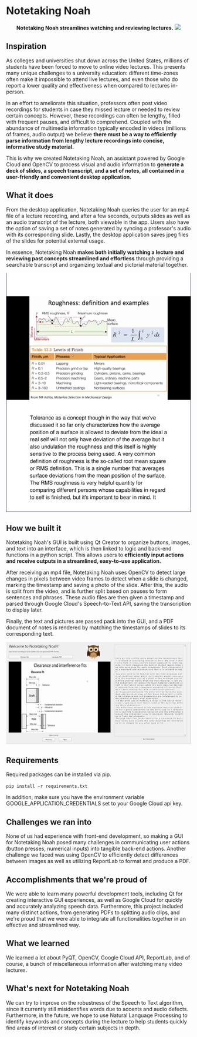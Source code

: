 # Notetaking Noah
<p align="center">  
  <b>Notetaking Noah streamlines watching and reviewing lectures.</b>

  <img src="https://raw.githubusercontent.com/codyswang/notetaking-noah/master/owl.png">
</p>

## Inspiration
As colleges and universities shut down across the United States, millions of students have been forced to move to online video lectures. This presents many unique challenges to a university education: different time-zones often make it impossible to attend live lectures, and even those who do report a lower quality and effectiveness when compared to lectures in-person. 

In an effort to ameliorate this situation, professors often post video recordings for students in case they missed lecture or needed to review certain concepts. However, these recordings can often be lengthy, filled with frequent pauses, and difficult to comprehend. Coupled with the abundance of multimedia information typically encoded in videos (millions of frames, audio output) we believe **there must be a way to efficiently parse information from lengthy lecture recordings into concise, informative study material.**

This is why we created Notetaking Noah, an assistant powered by Google Cloud and OpenCV to process visual and audio information to **generate a deck of slides, a speech transcript, and a set of notes, all contained in a user-friendly and convenient desktop application.**

## What it does
From the desktop application, Notetaking Noah queries the user for an mp4 file of a lecture recording, and after a few seconds, outputs slides as well as an audio transcript of the lecture, both viewable in the app. Users also have the option of saving a set of notes generated by syncing a professor's audio with its corresponding slide. Lastly, the desktop application saves jpeg files of the slides for potential external usage. 

In essence, Notetaking Noah **makes both initially watching a lecture and reviewing past concepts streamlined and effortless** through providing a searchable transcript and organizing textual and pictorial material together.

!["A PDF generated by Notetaking Noah!"](images/pdf.png)

## How we built it
Notetaking Noah's GUI is built using Qt Creator to organize buttons, images, and text into an interface, which is then linked to logic and back-end functions in a python script. This allows users to **efficiently input actions and receive outputs in a streamlined, easy-to-use application.**

After receiving an mp4 file, Notetaking Noah uses OpenCV to detect large changes in pixels between video frames to detect when a slide is changed, marking the timestamp and saving a photo of the slide. After this, the audio is split from the video, and is further split based on pauses to form sentences and phrases. These audio files are then given a timestamp and parsed through Google Cloud's Speech-to-Text API, saving the transcription to display later. 

Finally, the text and pictures are passed pack into the GUI, and a PDF document of notes is rendered by matching the timestamps of slides to its corresponding text.

!["The UI"](images/ui.png)

## Requirements

Required packages can be installed via pip.

```pip install -r requirements.txt```

In addition, make sure you have the environment variable GOOGLE_APPLICATION_CREDENTIALS set to your Google Cloud api key.

## Challenges we ran into
None of us had experience with front-end development, so making a GUI for Notetaking Noah posed many challenges in communicating user actions (button presses, numerical inputs) into tangible back-end actions. Another challenge we faced was using OpenCV to efficiently detect differences between images as well as utilizing ReportLab to format and produce a PDF.

## Accomplishments that we're proud of
We were able to learn many powerful development tools, including Qt for creating interactive GUI experiences, as well as Google Cloud for quickly and accurately analyzing speech data. Furthermore, this project included many distinct actions, from generating PDFs to splitting audio clips, and we're proud that we were able to integrate all functionalities together in an effective and streamlined way.

## What we learned
We learned a lot about PyQT, OpenCV, Google Cloud API, ReportLab, and of course, a bunch of miscellaneous information after watching many video lectures. 

## What's next for Notetaking Noah
We can try to improve on the robustness of the Speech to Text algorithm, since it currently still misidentifies words due to accents and audio defects. Furthermore, in the future, we hope to use Natural Language Processing to identify keywords and concepts during the lecture to help students quickly find areas of interest or study certain subjects in depth.
